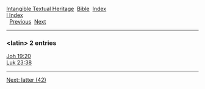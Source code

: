 [Intangible Textual Heritage](../../index)  [Bible](../index) 
[Index](index)   
[l Index](_l_)  
  [Previous](c06639)  [Next](c06641) 

------------------------------------------------------------------------

### &lt;latin&gt; 2 entries

[Joh 19:20](../kjv/joh019.htm#020)  
[Luk 23:38](../kjv/luk023.htm#038)  

------------------------------------------------------------------------

[Next: latter (42)](c06641)
